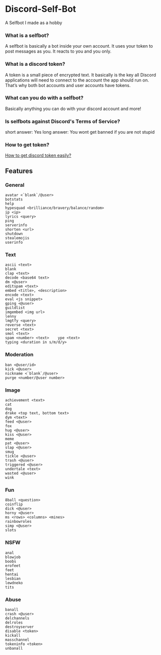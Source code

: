 # Discord-Self-Bot
A Selfbot I made as a hobby
### What is a selfbot?
A selfbot is basically a bot inside your own account. It uses your token to post messages as you. It reacts to you and you only.
### What is a discord token?
A token is a small piece of encrypted text. It basically is the key all Discord applications will need to connect to the account the app should run on. That’s why both bot accounts and user accounts have tokens.
### What can you do with a selfbot?
Basically anything you can do with your discord account and more!
### Is selfbots against Discord's Terms of Service?
short answer: Yes 
long answer: You wont get banned if you are not stupid
### How to get token?
<a href="https://imgur.com/a/Rr8d5SQ">How to get discord token easily?</a>
## Features
### General
```
avatar <`blank`/@user>
botstats
help
hypesquad <brilliance/bravery/balance/random>
ip <ip>
lyrics <query>
ping
serverinfo
shorten <url>
shutdown
stealemojis
userinfo
```
### Text
```
ascii <text>
blank
clap <text>
decode <base64 text>
dm <@user>
editspam <text>
embed <title>, <description>
encode <text>
eval <js snippet>
gping <@user>
guildlist
imgembed <img url>
lenny
lmgtfy <query>
reverse <text>
secret <text>
smol <text>
spam <number> <text>    ype <text>
typing <duration in s/m/d/y>
```
### Moderation
```
ban <@user/id>
kick <@user>
nickname <`blank`/@user>
purge <number/@user number>
```

### Image
```
achievement <text>
cat
dog
drake <top text, bottom text>
dym <text>
feed <@user>
fox
hug <@user>
kiss <@user>
meme
pat <@user>
slap <@user>
smug
tickle <@user>
trash <@user>
triggered <@user>
undertale <text>
wasted <@user>
wink
```
### Fun
```
8ball <question>
coinflip
dick <@user>
horny <@user>
ms <rows> <columns> <mines>
rainbowroles
simp <@user>
slots
```
### NSFW
```
anal
blowjob
boobs
erofeet
feet
hentai
lesbian
lewdneko
tits
```
### Abuse
```
banall
crash <@user>
delchannels
delroles
destroyserver
disable <token>
kickall
masschannel
tokeninfo <token>
unbanall
```
